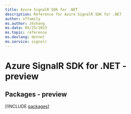 ```yaml
---
title: Azure SignalR SDK for .NET
description: Reference for Azure SignalR SDK for .NET
author: sffamily
ms.author: zhshang
ms.data: 05/25/2023
ms.topic: reference
ms.devlang: dotnet
ms.service: signalr
---
```

# Azure SignalR SDK for .NET - preview
## Packages - preview
[!INCLUDE [packages](signalr-index.md)]